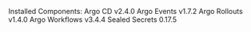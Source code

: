 Installed Components:
Argo CD v2.4.0
Argo Events v1.7.2
Argo Rollouts v1.4.0
Argo Workflows v3.4.4
Sealed Secrets 0.17.5
